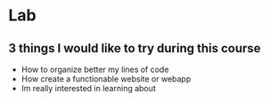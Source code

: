 # Lab
## 3 things I would like to try during this course
- How to organize better my lines of code
- How create a functionable website or webapp
- Im really interested in learning about